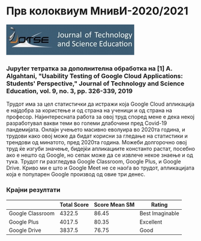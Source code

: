 
# Прв колоквиум МнивИ-2020/2021

![title](jotse.jpg)

### Jupyter тетратка за дополнителна обработка на [1] A. Algahtani, "Usability Testing of Google Cloud Applications: Students' Perspective," Journal of Technology and Science Education, vol. 9, no. 3, pp. 326-339, 2019

Трудот има за цел статистички да истражи која Google Cloud апликација е најдобра за користење и од страна на ученици и од страна на професор. Најинтересната работа за овој труд според мене е дека некој разработувал вакви теми во големи длабочини пред Covid-19 пандемијата. Онлајн учењето масивно еволуира во 2020та година, и трудови како овој може да бидат корисни за гледање на статистики и трендови од минатото, пред 2020та година. Можеби долгорочно овој труд ќе изгуби значење, бидејќи апликациите константо растат, посебно ако е нешто од Google, но сепак може да се извлече некое знаење и од тука. Трудот ги разгледува Google Classroom, Google Plus, и Google Drive. Криво ми е што и Google Meet не се наоѓа во трудот, апликацијата која е популарен Google производ од овие три денес.

### Крајни резултати
|                  | Total Score | Score Mean SM | Rating          |
|------------------|-------------|---------------|-----------------|
| Google Classroom | 4322.5      | 86.45         | Best Imaginable |
| Google Plus      | 4017.5      | 80.35         | Excellent       |
| Google Drive     | 3837.5      | 76.75         | Good            |
